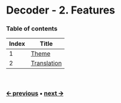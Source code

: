 # Decoder - 2. Features

### Table of contents
Index | Title
------|---------------------------------------------------
1     | [Theme](/docs/en/feature-theme.md)
2     | [Translation](/docs/en/feature-translation.md)

<br>

### [🡨 previous](/docs/en/project-structure.md) • [next 🡪](/docs/en/feature-theme.md)
